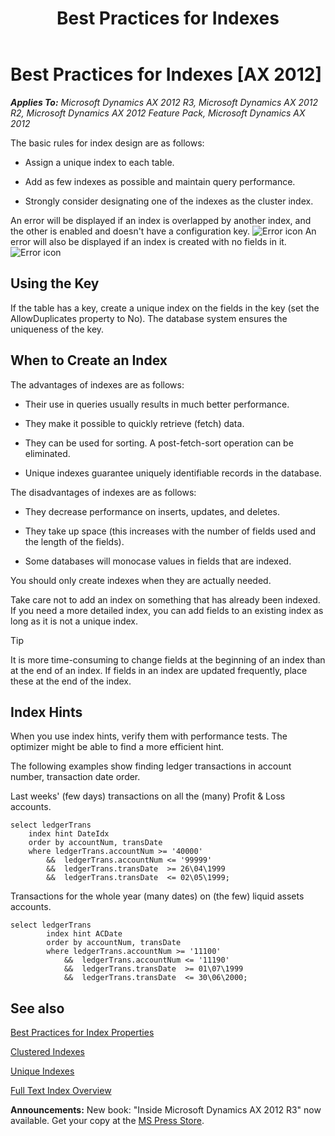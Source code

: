 ﻿---
title: Best Practices for Indexes
TOCTitle: Indexes
ms:assetid: 17e24a97-8ab9-4667-bfae-2c93f82333bc
ms:mtpsurl: https://msdn.microsoft.com/en-us/library/Aa617587(v=AX.60)
ms:contentKeyID: 35241352
ms.date: 05/18/2015
mtps_version: v=AX.60
---

# Best Practices for Indexes [AX 2012]


_**Applies To:** Microsoft Dynamics AX 2012 R3, Microsoft Dynamics AX 2012 R2, Microsoft Dynamics AX 2012 Feature Pack, Microsoft Dynamics AX 2012_

The basic rules for index design are as follows:

  - Assign a unique index to each table.

  - Add as few indexes as possible and maintain query performance.

  - Strongly consider designating one of the indexes as the cluster index.

An error will be displayed if an index is overlapped by another index, and the other is enabled and doesn't have a configuration key. ![Error icon](images/Aa872655.ErrorIcon(AX.60).gif "Error icon") An error will also be displayed if an index is created with no fields in it. ![Error icon](images/Aa872655.ErrorIcon(AX.60).gif "Error icon")

## Using the Key

If the table has a key, create a unique index on the fields in the key (set the AllowDuplicates property to No). The database system ensures the uniqueness of the key.

## When to Create an Index

The advantages of indexes are as follows:

  - Their use in queries usually results in much better performance.

  - They make it possible to quickly retrieve (fetch) data.

  - They can be used for sorting. A post-fetch-sort operation can be eliminated.

  - Unique indexes guarantee uniquely identifiable records in the database.

The disadvantages of indexes are as follows:

  - They decrease performance on inserts, updates, and deletes.

  - They take up space (this increases with the number of fields used and the length of the fields).

  - Some databases will monocase values in fields that are indexed.

You should only create indexes when they are actually needed.

Take care not to add an index on something that has already been indexed. If you need a more detailed index, you can add fields to an existing index as long as it is not a unique index.


> [!TIP]
> <P>It is more time-consuming to change fields at the beginning of an index than at the end of an index. If fields in an index are updated frequently, place these at the end of the index.</P>



## Index Hints

When you use index hints, verify them with performance tests. The optimizer might be able to find a more efficient hint.

The following examples show finding ledger transactions in account number, transaction date order.

Last weeks' (few days) transactions on all the (many) Profit & Loss accounts.

```X++
select ledgerTrans
    index hint DateIdx
    order by accountNum, transDate
    where ledgerTrans.accountNum >= '40000'   
        &&  ledgerTrans.accountNum <= '99999'   
        &&  ledgerTrans.transDate  >= 26\04\1999 
        &&  ledgerTrans.transDate  <= 02\05\1999;  
```

Transactions for the whole year (many dates) on (the few) liquid assets accounts.

```X++
select ledgerTrans
        index hint ACDate
        order by accountNum, transDate
        where ledgerTrans.accountNum >= '11100'   
            &&  ledgerTrans.accountNum <= '11190'   
            &&  ledgerTrans.transDate  >= 01\07\1999 
            &&  ledgerTrans.transDate  <= 30\06\2000;
```

## See also

[Best Practices for Index Properties](best-practices-for-index-properties.md)

[Clustered Indexes](clustered-indexes.md)

[Unique Indexes](unique-indexes.md)

[Full Text Index Overview](full-text-index-overview.md)

  
**Announcements:** New book: "Inside Microsoft Dynamics AX 2012 R3" now available. Get your copy at the [MS Press Store](https://www.microsoftpressstore.com/store/inside-microsoft-dynamics-ax-2012-r3-9780735685109).

